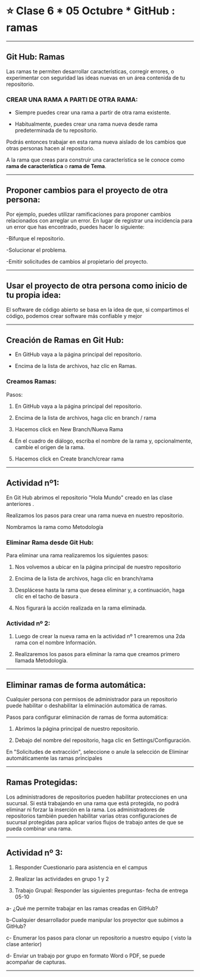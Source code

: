 # :star: Clase 6 * 05 Octubre * GitHub : ramas

---

## Git Hub: Ramas

Las ramas te permiten desarrollar características, corregir errores, o experimentar con seguridad las ideas nuevas en un área contenida de tu repositorio.

 
### CREAR UNA RAMA A PARTI DE OTRA RAMA:

- Siempre puedes crear una rama a partir de otra rama existente. 

- Habitualmente, puedes crear una rama nueva desde rama predeterminada de tu repositorio.

Podrás entonces trabajar en esta rama nueva aislado de los cambios que otras personas hacen al repositorio.

 A la rama que creas para construir una característica se le conoce como **rama de característica** o **rama de Tema**.
 
 ---

## Proponer cambios para el proyecto de otra persona:

Por ejemplo, puedes utilizar ramificaciones para proponer cambios relacionados con arreglar un error. En lugar de registrar una incidencia para un error que has encontrado, puedes hacer lo siguiente:

-Bifurque el repositorio.

-Solucionar el problema.

-Emitir solicitudes de cambios al propietario del proyecto.

---

## Usar el proyecto de otra persona como inicio de tu propia idea:


El software de código abierto se basa en la idea de que, si compartimos el código, podemos crear software más confiable y mejor

---

## Creación de Ramas en Git Hub:

- En GitHub  vaya a la página principal del repositorio.

- Encima de la lista de archivos, haz clic en  Ramas.

### Creamos Ramas:


Pasos:

1) En GitHub vaya a la página principal del repositorio.

2) Encima de la lista de archivos, haga clic en branch / rama​

3) Hacemos click en New Branch/Nueva Rama

4) En el cuadro de diálogo, escriba el nombre de la rama y, opcionalmente, cambie el origen de la rama.
 
5) Hacemos click en Create branch/crear rama

---

## Actividad nº1:


En Git Hub abrimos el repositorio "Hola Mundo" creado en las clase anteriores .

Realizamos los pasos para crear una rama nueva en nuestro repositorio.

Nombramos la rama como Metodología

### Eliminar Rama desde Git Hub:

Para eliminar una rama realizaremos los siguientes pasos:

1) Nos volvemos a ubicar en la página principal de nuestro repositorio

2) Encima de la lista de archivos, haga clic en branch/rama

3) Desplácese hasta la rama que desea eliminar y, a continuación, haga clic en el tacho de basura . 

4) Nos figurará la acción realizada en la rama eliminada.
 

### Actividad nº 2:


1) Luego de crear la nueva rama en la actividad nº 1 crearemos una 2da rama  con el nombre Información.

2) Realizaremos los pasos para eliminar la rama que creamos primero llamada Metodología.

---

## Eliminar ramas de forma automática:


Cualquier persona con permisos de administrador para un repositorio puede habilitar o deshabilitar la eliminación automática de ramas.

 
Pasos para configurar eliminación de ramas de forma automática:

1) Abrimos la página principal de nuestro repositorio.
 

2) Debajo del nombre del repositorio, haga clic en Settings/Configuración.

En "Solicitudes de extracción", seleccione o anule la selección de Eliminar automáticamente las ramas principales

--- 

## Ramas Protegidas:


Los administradores de repositorios pueden habilitar protecciones en una sucursal. Si está trabajando en una rama que está protegida, no podrá eliminar ni forzar la inserción en la rama. Los administradores de repositorios también pueden habilitar varias otras configuraciones de sucursal protegidas para aplicar varios flujos de trabajo antes de que se pueda combinar una rama.​

---
 
## Actividad nº 3:

1. Responder Cuestionario para asistencia en el campus

2. Realizar las actividades en grupo 1 y 2 

3.  Trabajo Grupal: Responder las siguientes preguntas- fecha de entrega 05-10

 a- ¿Qué me permite trabajar en las ramas creadas en GitHub?

 b-Cualquier desarrollador puede manipular los proyector que subimos a GitHub?

c- Enumerar los pasos para clonar un repositorio a nuestro equipo ( visto la clase anterior)

d- Enviar un trabajo por grupo en formato Word o PDF, se puede acompañar de capturas.

---
